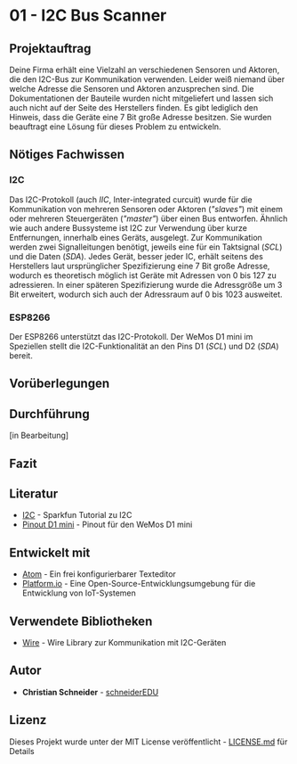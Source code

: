 # 01 - I2C Bus Scanner

## Projektauftrag

Deine Firma erhält eine Vielzahl an verschiedenen Sensoren und Aktoren, die den I2C-Bus zur Kommunikation verwenden. Leider weiß niemand über welche Adresse die Sensoren und Aktoren anzusprechen sind. Die Dokumentationen der Bauteile wurden nicht mitgeliefert und lassen sich auch nicht auf der Seite des Herstellers finden. Es gibt lediglich den Hinweis, dass die Geräte eine 7 Bit große Adresse besitzen. Sie wurden beauftragt eine Lösung für dieses Problem zu entwickeln.

## Nötiges Fachwissen

### I2C

Das I2C-Protokoll (auch *IIC*, Inter-integrated curcuit) wurde für die Kommunikation von mehreren Sensoren oder Aktoren (*"slaves"*) mit einem oder mehreren Steuergeräten (*"master"*) über einen Bus entworfen. Ähnlich wie auch andere Bussysteme ist I2C zur Verwendung über kurze Entfernungen, innerhalb eines Geräts, ausgelegt. Zur Kommunikation werden zwei Signalleitungen benötigt, jeweils eine für ein Taktsignal (*SCL*) und die Daten (*SDA*). Jedes Gerät, besser jeder IC, erhält seitens des Herstellers laut ursprünglicher Spezifizierung eine 7 Bit große Adresse, wodurch es theoretisch möglich ist Geräte mit Adressen von 0 bis 127 zu adressieren. In einer späteren Spezifizierung wurde die Adressgröße um 3 Bit erweitert, wodurch sich auch der Adressraum auf 0 bis 1023 ausweitet.

### ESP8266
Der ESP8266 unterstützt das I2C-Protokoll. Der WeMos D1 mini im Speziellen stellt die I2C-Funktionalität an den Pins D1 (*SCL*) und D2 (*SDA*) bereit.

## Vorüberlegungen

## Durchführung

[in Bearbeitung]

## Fazit


## Literatur

* [I2C](https://learn.sparkfun.com/tutorials/i2c) - Sparkfun Tutorial zu I2C
* [Pinout D1 mini](https://steve.fi/Hardware/d1-pins/) - Pinout für den WeMos D1 mini

## Entwickelt mit

* [Atom](https://atom.io/) - Ein frei konfigurierbarer Texteditor
* [Platform.io](https://platformio.org/) - Eine Open-Source-Entwicklungsumgebung für die Entwicklung von IoT-Systemen

## Verwendete Bibliotheken

* [Wire](https://www.arduino.cc/en/Reference/Wire) - Wire Library zur Kommunikation mit I2C-Geräten

## Autor

* **Christian Schneider** - [schneiderEDU](https://github.com/schneiderEDU)

## Lizenz

Dieses Projekt wurde unter der MIT License veröffentlicht -  [LICENSE.md](LICENSE.md) für Details
